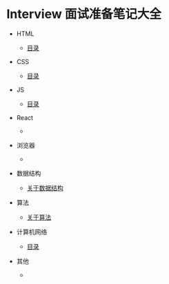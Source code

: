 # Interview 面试准备笔记大全

* HTML
    * [目录](https://github.com/zg-zhang/nokebook/blob/master/Interview/HTML/README.md)

* CSS
    * [目录](https://github.com/zg-zhang/nokebook/blob/master/Interview/CSS/README.md)

* JS
    * [目录](https://github.com/zg-zhang/nokebook/blob/master/Interview/JavaScript/README.md)

* React
    * []()
    
* 浏览器
    * []()

* 数据结构
    * [关于数据结构](https://github.com/zg-zhang/nokebook/blob/master/Interview/data-structure/README.md)

* 算法
    * [关于算法](https://github.com/zg-zhang/nokebook/blob/master/Interview/algorithm/README.md)

* 计算机网络
    * [目录](https://github.com/zg-zhang/nokebook/blob/master/Interview/NetWork/README.md)

* 其他
    * []()

